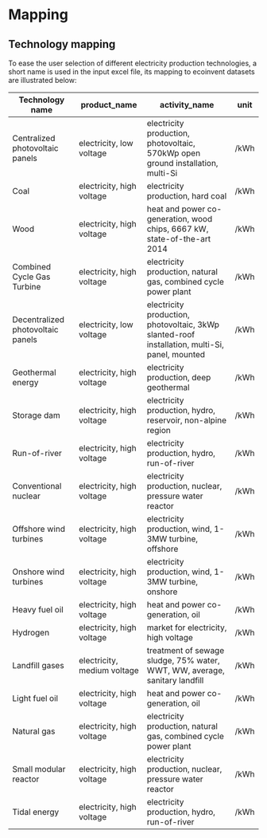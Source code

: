 # Mapping 

## Technology mapping  
To ease the user selection of different electricity production technologies, a short name is used in the input excel file, its mapping to ecoinvent datasets are illustrated below: 

| Technology name                   | product_name                | activity_name                                                                                  | unit |
| --------------------------------- | --------------------------- | ---------------------------------------------------------------------------------------------- | ---- |
| Centralized photovoltaic panels   | electricity, low voltage    | electricity production, photovoltaic, 570kWp open ground installation, multi-Si                | /kWh |
| Coal                              | electricity, high voltage   | electricity production, hard coal                                                              | /kWh |
| Wood                              | electricity, high voltage   | heat and power co-generation, wood chips, 6667 kW, state-of-the-art 2014                       | /kWh |
| Combined Cycle Gas Turbine        | electricity, high voltage   | electricity production, natural gas, combined cycle power plant                                | /kWh |
| Decentralized photovoltaic panels | electricity, low voltage    | electricity production, photovoltaic, 3kWp slanted-roof installation, multi-Si, panel, mounted | /kWh |
| Geothermal energy                 | electricity, high voltage   | electricity production, deep geothermal                                                        | /kWh |
| Storage dam                       | electricity, high voltage   | electricity production, hydro, reservoir, non-alpine region                                    | /kWh |
| Run-of-river                      | electricity, high voltage   | electricity production, hydro, run-of-river                                                    | /kWh |
| Conventional nuclear              | electricity, high voltage   | electricity production, nuclear, pressure water reactor                                        | /kWh |
| Offshore wind turbines            | electricity, high voltage   | electricity production, wind, 1-3MW turbine, offshore                                          | /kWh |
| Onshore wind turbines             | electricity, high voltage   | electricity production, wind, 1-3MW turbine, onshore                                           | /kWh |
| Heavy fuel oil                    | electricity, high voltage   | heat and power co-generation, oil                                                              | /kWh |
| Hydrogen                          | electricity, high voltage   | market for electricity, high voltage                                                           | /kWh |
| Landfill gases                    | electricity, medium voltage | treatment of sewage sludge, 75% water, WWT, WW, average, sanitary landfill                     | /kWh |
| Light fuel oil                    | electricity, high voltage   | heat and power co-generation, oil                                                              | /kWh |
| Natural gas                       | electricity, high voltage   | electricity production, natural gas, combined cycle power plant                                | /kWh |
| Small modular reactor             | electricity, high voltage   | electricity production, nuclear, pressure water reactor                                        | /kWh |
| Tidal energy                      | electricity, high voltage   | electricity production, hydro, run-of-river                                                    | /kWh |


